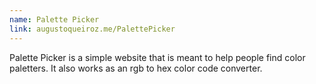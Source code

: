 ```yaml
---
name: Palette Picker
link: augustoqueiroz.me/PalettePicker
---
```


Palette Picker is a simple website that is meant to help people find color paletters. It also works as an rgb to hex color code converter.